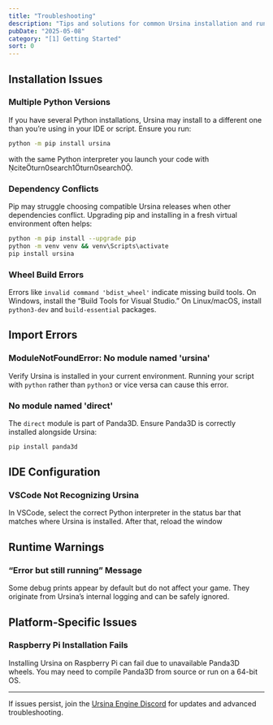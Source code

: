 ```yaml
---
title: "Troubleshooting"
description: "Tips and solutions for common Ursina installation and runtime issues."
pubDate: "2025-05-08"
category: "[1] Getting Started"
sort: 0
---
```


## Installation Issues

### Multiple Python Versions  
If you have several Python installations, Ursina may install to a different one than you’re using in your IDE or script. Ensure you run:
```bash
python -m pip install ursina
```
with the same Python interpreter you launch your code with citeturn0search1turn0search0.

### Dependency Conflicts  
Pip may struggle choosing compatible Ursina releases when other dependencies conflict. Upgrading pip and installing in a fresh virtual environment often helps:
```bash
python -m pip install --upgrade pip
python -m venv venv && venv\Scripts\activate
pip install ursina
```

### Wheel Build Errors  
Errors like `invalid command 'bdist_wheel'` indicate missing build tools. On Windows, install the “Build Tools for Visual Studio.” On Linux/macOS, install `python3-dev` and `build-essential` packages.

## Import Errors

### ModuleNotFoundError: No module named 'ursina'  
Verify Ursina is installed in your current environment. Running your script with `python` rather than `python3` or vice versa can cause this error.

### No module named 'direct'  
The `direct` module is part of Panda3D. Ensure Panda3D is correctly installed alongside Ursina:
```bash
pip install panda3d
```

## IDE Configuration

### VSCode Not Recognizing Ursina  
In VSCode, select the correct Python interpreter in the status bar that matches where Ursina is installed. After that, reload the window

## Runtime Warnings

### “Error but still running” Message  
Some debug prints appear by default but do not affect your game. They originate from Ursina’s internal logging and can be safely ignored.

## Platform-Specific Issues

### Raspberry Pi Installation Fails  
Installing Ursina on Raspberry Pi can fail due to unavailable Panda3D wheels. You may need to compile Panda3D from source or run on a 64-bit OS.

---

If issues persist, join the <a href="https://discord.gg/ursina" target="_blank">Ursina Engine Discord</a> for updates and advanced troubleshooting.
